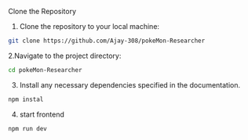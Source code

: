 Clone the Repository
1. Clone the repository to your local machine:
```bash
git clone https://github.com/Ajay-308/pokeMon-Researcher
```
2.Navigate to the project directory:
```bash
cd pokeMon-Researcher
```
3. Install any necessary dependencies specified in the documentation.
  ```bash
  npm instal
  ```
4. start frontend
 ```bash
 npm run dev
 ```





